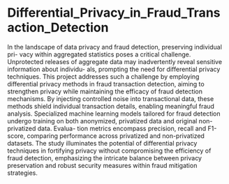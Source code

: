 # Differential_Privacy_in_Fraud_Transaction_Detection

In the landscape of data privacy and fraud detection, preserving individual pri- vacy within aggregated statistics poses a critical challenge. Unprotected releases of aggregate data may inadvertently reveal sensitive information about individu- als, prompting the need for differential privacy techniques. This project addresses such a challenge by employing differential privacy methods in fraud transaction detection, aiming to strengthen privacy while maintaining the efficacy of fraud detection mechanisms. By injecting controlled noise into transactional data, these methods shield individual transaction details, enabling meaningful fraud analysis. Specialized machine learning models tailored for fraud detection undergo training on both anonymized, privatized data and original non-privatized data. Evalua- tion metrics encompass precision, recall and F1-score, comparing performance across privatized and non-privatized datasets. The study illuminates the potential of differential privacy techniques in fortifying privacy without compromising the efficiency of fraud detection, emphasizing the intricate balance between privacy preservation and robust security measures within fraud mitigation strategies.
